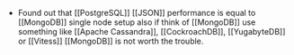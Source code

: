 - Found out that [[PostgreSQL]] [[JSON]] performance is equal to [[MongoDB]] single node setup also if think of [[MongoDB]] use something like [[Apache Cassandra]], [[CockroachDB]], [[YugabyteDB]] or [[Vitess]] [[MongoDB]] is not worth the trouble.